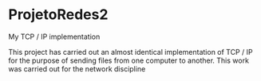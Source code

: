# ProjetoRedes2
My TCP / IP implementation

This project has carried out an almost identical implementation of TCP / IP for the purpose of sending files from one computer to another.
This work was carried out for the network discipline
